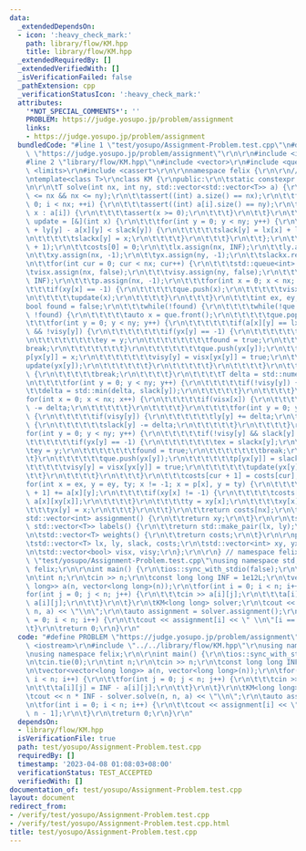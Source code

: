 ```yaml
---
data:
  _extendedDependsOn:
  - icon: ':heavy_check_mark:'
    path: library/flow/KM.hpp
    title: library/flow/KM.hpp
  _extendedRequiredBy: []
  _extendedVerifiedWith: []
  _isVerificationFailed: false
  _pathExtension: cpp
  _verificationStatusIcon: ':heavy_check_mark:'
  attributes:
    '*NOT_SPECIAL_COMMENTS*': ''
    PROBLEM: https://judge.yosupo.jp/problem/assignment
    links:
    - https://judge.yosupo.jp/problem/assignment
  bundledCode: "#line 1 \"test/yosupo/Assignment-Problem.test.cpp\"\n#define PROBLEM\
    \ \"https://judge.yosupo.jp/problem/assignment\"\r\n\r\n#include <iostream>\r\n\
    #line 2 \"library/flow/KM.hpp\"\n#include <vector>\r\n#include <queue>\r\n#include\
    \ <limits>\r\n#include <cassert>\r\n\r\nnamespace felix {\r\n\r\n// https://atcoder.jp/contests/abc247/submissions/30867023\r\
    \ntemplate<class T>\r\nclass KM {\r\npublic:\r\n\tstatic constexpr T INF = std::numeric_limits<T>::max();\r\
    \n\r\n\tT solve(int nx, int ny, std::vector<std::vector<T>> a) {\r\n\t\tassert(0\
    \ <= nx && nx <= ny);\r\n\t\tassert((int) a.size() == nx);\r\n\t\tfor(int i =\
    \ 0; i < nx; ++i) {\r\n\t\t\tassert((int) a[i].size() == ny);\r\n\t\t\tfor(auto\
    \ x : a[i]) {\r\n\t\t\t\tassert(x >= 0);\r\n\t\t\t}\r\n\t\t}\r\n\t\t\r\n\t\tauto\
    \ update = [&](int x) {\r\n\t\t\tfor(int y = 0; y < ny; y++) {\r\n\t\t\t\tif(lx[x]\
    \ + ly[y] - a[x][y] < slack[y]) {\r\n\t\t\t\t\tslack[y] = lx[x] + ly[y] - a[x][y];\r\
    \n\t\t\t\t\tslackx[y] = x;\r\n\t\t\t\t}\r\n\t\t\t}\r\n\t\t};\r\n\t\t\r\n\t\tcosts.resize(nx\
    \ + 1);\r\n\t\tcosts[0] = 0;\r\n\t\tlx.assign(nx, INF);\r\n\t\tly.assign(ny, 0);\r\
    \n\t\txy.assign(nx, -1);\r\n\t\tyx.assign(ny, -1);\r\n\t\tslackx.resize(ny);\r\
    \n\t\tfor(int cur = 0; cur < nx; cur++) {\r\n\t\t\tstd::queue<int> que;\r\n\t\t\
    \tvisx.assign(nx, false);\r\n\t\t\tvisy.assign(ny, false);\r\n\t\t\tslack.assign(ny,\
    \ INF);\r\n\t\t\tp.assign(nx, -1);\r\n\t\t\tfor(int x = 0; x < nx; x++) {\r\n\t\
    \t\t\tif(xy[x] == -1) {\r\n\t\t\t\t\tque.push(x);\r\n\t\t\t\t\tvisx[x] = true;\r\
    \n\t\t\t\t\tupdate(x);\r\n\t\t\t\t}\r\n\t\t\t}\r\n\t\t\tint ex, ey;\r\n\t\t\t\
    bool found = false;\r\n\t\t\twhile(!found) {\r\n\t\t\t\twhile(!que.empty() &&\
    \ !found) {\r\n\t\t\t\t\tauto x = que.front();\r\n\t\t\t\t\tque.pop();\r\n\t\t\
    \t\t\tfor(int y = 0; y < ny; y++) {\r\n\t\t\t\t\t\tif(a[x][y] == lx[x] + ly[y]\
    \ && !visy[y]) {\r\n\t\t\t\t\t\t\tif(yx[y] == -1) {\r\n\t\t\t\t\t\t\t\tex = x;\r\
    \n\t\t\t\t\t\t\t\tey = y;\r\n\t\t\t\t\t\t\t\tfound = true;\r\n\t\t\t\t\t\t\t\t\
    break;\r\n\t\t\t\t\t\t\t}\r\n\t\t\t\t\t\t\tque.push(yx[y]);\r\n\t\t\t\t\t\t\t\
    p[yx[y]] = x;\r\n\t\t\t\t\t\t\tvisy[y] = visx[yx[y]] = true;\r\n\t\t\t\t\t\t\t\
    update(yx[y]);\r\n\t\t\t\t\t\t}\r\n\t\t\t\t\t}\r\n\t\t\t\t}\r\n\t\t\t\tif(found)\
    \ {\r\n\t\t\t\t\tbreak;\r\n\t\t\t\t}\r\n\t\t\t\tT delta = std::numeric_limits<T>::max();\r\
    \n\t\t\t\tfor(int y = 0; y < ny; y++) {\r\n\t\t\t\t\tif(!visy[y]) {\r\n\t\t\t\t\
    \t\tdelta = std::min(delta, slack[y]);\r\n\t\t\t\t\t}\r\n\t\t\t\t}\r\n\t\t\t\t\
    for(int x = 0; x < nx; x++) {\r\n\t\t\t\t\tif(visx[x]) {\r\n\t\t\t\t\t\tlx[x]\
    \ -= delta;\r\n\t\t\t\t\t}\r\n\t\t\t\t}\r\n\t\t\t\tfor(int y = 0; y < ny; y++)\
    \ {\r\n\t\t\t\t\tif(visy[y]) {\r\n\t\t\t\t\t\tly[y] += delta;\r\n\t\t\t\t\t} else\
    \ {\r\n\t\t\t\t\t\tslack[y] -= delta;\r\n\t\t\t\t\t}\r\n\t\t\t\t}\r\n\t\t\t\t\
    for(int y = 0; y < ny; y++) {\r\n\t\t\t\t\tif(!visy[y] && slack[y] == 0) {\r\n\
    \t\t\t\t\t\tif(yx[y] == -1) {\r\n\t\t\t\t\t\t\tex = slackx[y];\r\n\t\t\t\t\t\t\
    \tey = y;\r\n\t\t\t\t\t\t\tfound = true;\r\n\t\t\t\t\t\t\tbreak;\r\n\t\t\t\t\t\
    \t}\r\n\t\t\t\t\t\tque.push(yx[y]);\r\n\t\t\t\t\t\tp[yx[y]] = slackx[y];\r\n\t\
    \t\t\t\t\tvisy[y] = visx[yx[y]] = true;\r\n\t\t\t\t\t\tupdate(yx[y]);\r\n\t\t\t\
    \t\t}\r\n\t\t\t\t}\r\n\t\t\t}\r\n\t\t\tcosts[cur + 1] = costs[cur];\r\n\t\t\t\
    for(int x = ex, y = ey, ty; x != -1; x = p[x], y = ty) {\r\n\t\t\t\tcosts[cur\
    \ + 1] += a[x][y];\r\n\t\t\t\tif(xy[x] != -1) {\r\n\t\t\t\t\tcosts[cur + 1] -=\
    \ a[x][xy[x]];\r\n\t\t\t\t}\r\n\t\t\t\tty = xy[x];\r\n\t\t\t\txy[x] = y;\r\n\t\
    \t\t\tyx[y] = x;\r\n\t\t\t}\r\n\t\t}\r\n\t\treturn costs[nx];\r\n\t}\r\n\r\n\t\
    std::vector<int> assignment() {\r\n\t\treturn xy;\r\n\t}\r\n\r\n\tstd::pair<std::vector<T>,\
    \ std::vector<T>> labels() {\r\n\t\treturn std::make_pair(lx, ly);\r\n\t}\r\n\r\
    \n\tstd::vector<T> weights() {\r\n\t\treturn costs;\r\n\t}\r\n\r\nprivate:\r\n\
    \tstd::vector<T> lx, ly, slack, costs;\r\n\tstd::vector<int> xy, yx, p, slackx;\r\
    \n\tstd::vector<bool> visx, visy;\r\n};\r\n\r\n} // namespace felix\r\n#line 5\
    \ \"test/yosupo/Assignment-Problem.test.cpp\"\nusing namespace std;\r\nusing namespace\
    \ felix;\r\n\r\nint main() {\r\n\tios::sync_with_stdio(false);\r\n\tcin.tie(0);\r\
    \n\tint n;\r\n\tcin >> n;\r\n\tconst long long INF = 1e12L;\r\n\tvector<vector<long\
    \ long>> a(n, vector<long long>(n));\r\n\tfor(int i = 0; i < n; i++) {\r\n\t\t\
    for(int j = 0; j < n; j++) {\r\n\t\t\tcin >> a[i][j];\r\n\t\t\ta[i][j] = INF -\
    \ a[i][j];\r\n\t\t}\r\n\t}\r\n\tKM<long long> solver;\r\n\tcout << n * INF - solver.solve(n,\
    \ n, a) << \"\\n\";\r\n\tauto assignment = solver.assignment();\r\n\tfor(int i\
    \ = 0; i < n; i++) {\r\n\t\tcout << assignment[i] << \" \\n\"[i == n - 1];\r\n\
    \t}\r\n\treturn 0;\r\n}\r\n"
  code: "#define PROBLEM \"https://judge.yosupo.jp/problem/assignment\"\r\n\r\n#include\
    \ <iostream>\r\n#include \"../../library/flow/KM.hpp\"\r\nusing namespace std;\r\
    \nusing namespace felix;\r\n\r\nint main() {\r\n\tios::sync_with_stdio(false);\r\
    \n\tcin.tie(0);\r\n\tint n;\r\n\tcin >> n;\r\n\tconst long long INF = 1e12L;\r\
    \n\tvector<vector<long long>> a(n, vector<long long>(n));\r\n\tfor(int i = 0;\
    \ i < n; i++) {\r\n\t\tfor(int j = 0; j < n; j++) {\r\n\t\t\tcin >> a[i][j];\r\
    \n\t\t\ta[i][j] = INF - a[i][j];\r\n\t\t}\r\n\t}\r\n\tKM<long long> solver;\r\n\
    \tcout << n * INF - solver.solve(n, n, a) << \"\\n\";\r\n\tauto assignment = solver.assignment();\r\
    \n\tfor(int i = 0; i < n; i++) {\r\n\t\tcout << assignment[i] << \" \\n\"[i ==\
    \ n - 1];\r\n\t}\r\n\treturn 0;\r\n}\r\n"
  dependsOn:
  - library/flow/KM.hpp
  isVerificationFile: true
  path: test/yosupo/Assignment-Problem.test.cpp
  requiredBy: []
  timestamp: '2023-04-08 01:08:03+08:00'
  verificationStatus: TEST_ACCEPTED
  verifiedWith: []
documentation_of: test/yosupo/Assignment-Problem.test.cpp
layout: document
redirect_from:
- /verify/test/yosupo/Assignment-Problem.test.cpp
- /verify/test/yosupo/Assignment-Problem.test.cpp.html
title: test/yosupo/Assignment-Problem.test.cpp
---
```

